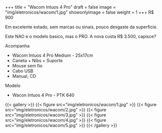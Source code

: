 +++
title = "Wacom Intuos 4 Pro"
draft = false
image = "img/eletronicos/wacom/1.jpg"
showonlyimage = false
weight = 1
+++
<span class="price">R$ 900</span>
<!--more-->

Em excelente estado, sem marcas ou sinais, pouco desgaste da superficie.

Este NAO e o modelo basico, mas o PRO. A nova custa R$ 3.500, capisce?

Acompanha
- Wacom Intuos 4 Pro Medium - 25x17cm
- Caneta + Nibs + Suporte
- Mouse sem fio
- Cabo USB
- Manual, CD

Modelo
- Wacon Intuos 4 Pro - PTK 640

{{< gallery >}}
{{< figure src="img/eletronicos/wacom/1.jpg" >}}
{{< figure src="img/eletronicos/wacom/2.jpg" >}}
{{< figure src="img/eletronicos/wacom/3.jpg" >}}
{{< figure src="img/eletronicos/wacom/4.jpg" >}}
{{< figure src="img/eletronicos/wacom/5.jpg" >}}
{{< /gallery >}}